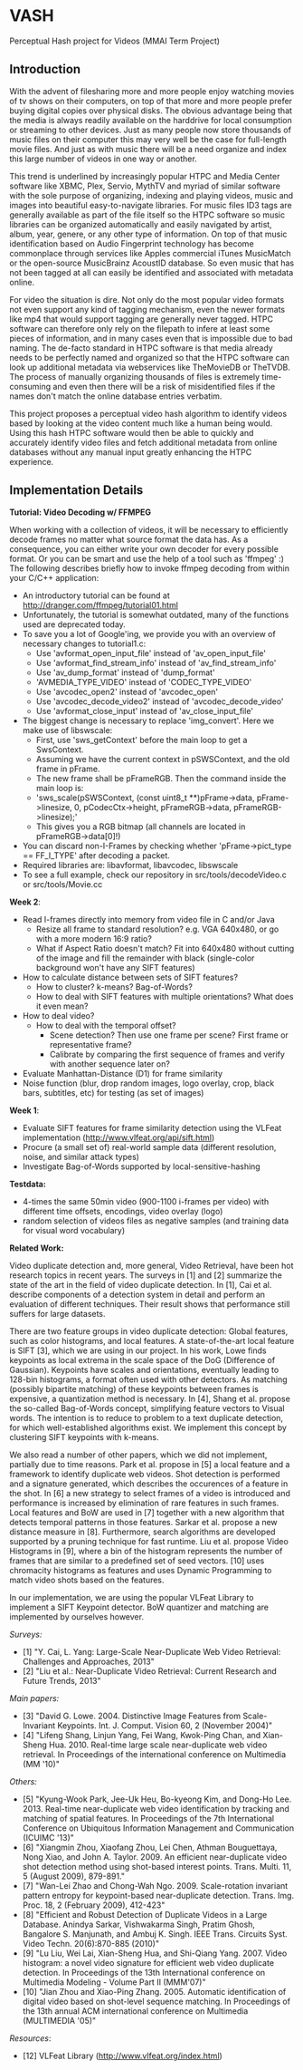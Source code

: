 VASH
====

Perceptual Hash project for Videos (MMAI Term Project)

Introduction
------------

With the advent of filesharing more and more people enjoy watching movies of tv shows on their computers, on top of that more and more people prefer buying digital copies over physical disks. The obvious advantage being that the media is always readily available on the harddrive for local consumption or streaming to other devices. Just as many people now store thousands of music files on their computer this may very well be the case for full-length movie files. And just as with music there will be a need organize and index this large number of videos in one way or another.

This trend is underlined by increasingly popular HTPC and Media Center software like XBMC, Plex, Servio, MythTV and myriad of similar software with the sole purpose of organizing, indexing and playing videos, music and images into beautiful easy-to-navigate libraries. For music files ID3 tags are generally available as part of the file itself so the HTPC software so music libraries can be organized automatically and easily navigated by artist, album, year, genere, or any other type of information. On top of that music identification based on Audio Fingerprint technology has become commonplace through services like Apples commercial iTunes MusicMatch or the open-source MusicBrainz AcoustID database. So even music that has not been tagged at all can easily be identified and associated with metadata online.

For video the situation is dire. Not only do the most popular video formats not even support any kind of tagging mechanism, even the newer formats like mp4 that would support tagging are generally never tagged. HTPC software can therefore only rely on the filepath to infere at least some pieces of information, and in many cases even that is impossible due to bad naming. The de-facto standard in HTPC software is that media already needs to be perfectly named and organized so that the HTPC software can look up additional metadata via webservices like TheMovieDB or TheTVDB. The process of manually organizing thousands of files is extremely time-consuming and even then there will be a risk of misidentified files if the names don't match the online database entries verbatim.

This project proposes a perceptual video hash algorithm to identify videos based by looking at the video content much like a human being would. Using this hash HTPC software would then be able to quickly and accurately identify video files and fetch additional metadata from online databases without any manual input greatly enhancing the HTPC experience.





Implementation Details
----------------------

**Tutorial: Video Decoding w/ FFMPEG**

When working with a collection of videos, it will be necessary to efficiently decode frames no matter what source format the data has. As a consequence, you can either write your own decoder for every possible format. Or you can be smart and use the help of a tool such as 'ffmpeg' :) The following describes briefly how to invoke ffmpeg decoding from within your C/C++ application:
* An introductory tutorial can be found at http://dranger.com/ffmpeg/tutorial01.html
* Unfortunately, the tutorial is somewhat outdated, many of the functions used are deprecated today.
* To save you a lot of Google'ing, we provide you with an overview of necessary changes to tutorial1.c:
  * Use 'avformat_open_input_file' instead of 'av_open_input_file'
  * Use 'avformat_find_stream_info' instead of 'av_find_stream_info'
  * Use 'av_dump_format' instead of 'dump_format'
  * 'AVMEDIA_TYPE_VIDEO' instead of 'CODEC_TYPE_VIDEO'
  * Use 'avcodec_open2' instead of 'avcodec_open'
  * Use 'avcodec_decode_video2' instead of 'avcodec_decode_video'
  * Use 'avformat_close_input' instead of 'av_close_input_file'
* The biggest change is necessary to replace 'img_convert'. Here we make use of libswscale:
  * First, use 'sws_getContext' before the main loop to get a SwsContext.
  * Assuming we have the current context in pSWSContext, and the old frame in pFrame.
  * The new frame shall be pFrameRGB. Then the command inside the main loop is:
  * 'sws_scale(pSWSContext, (const uint8_t **)pFrame->data, pFrame->linesize, 0, pCodecCtx->height, pFrameRGB->data, pFrameRGB->linesize);'
  * This gives you a RGB bitmap (all channels are located in pFrameRGB->data[0]!)
* You can discard non-I-Frames by checking whether 'pFrame->pict_type == FF_I_TYPE' after decoding a packet.
* Required libraries are: libavformat, libavcodec, libswscale
* To see a full example, check our repository in src/tools/decodeVideo.c or src/tools/Movie.cc


**Week 2**:
* Read I-frames directly into memory from video file in C and/or Java
  * Resize all frame to standard resolution? e.g. VGA 640x480, or go with a more modern 16:9 ratio?
  * What if Aspect Ratio doesn't match? Fit into 640x480 without cutting of the image and fill the remainder with black (single-color background won't have any SIFT features) 
* How to calculate distance between sets of SIFT features? 
  * How to cluster? k-means? Bag-of-Words?
  * How to deal with SIFT features with multiple orientations? What does it even mean?
* How to deal video?
  * How to deal with the temporal offset?
    * Scene detection? Then use one frame per scene? First frame or representative frame?
    * Calibrate by comparing the first sequence of frames and verify with another sequence later on?
* Evaluate Manhattan-Distance (D1) for frame similarity
* Noise function (blur, drop random images, logo overlay, crop, black bars, subtitles, etc) for testing (as set of images)


**Week 1**:
* Evaluate SIFT features for frame similarity detection using the VLFeat implementation (http://www.vlfeat.org/api/sift.html)
* Procure (a small set of) real-world sample data (different resolution, noise, and similar attack types)
* Investigate Bag-of-Words supported by local-sensitive-hashing

**Testdata:**
* 4-times the same 50min video (900-1100 i-frames per video) with different time offsets, encodings, video overlay (logo)
* random selection of videos files as negative samples (and training data for visual word vocabulary)

**Related Work:**

Video duplicate detection and, more general, Video Retrieval, have been hot research topics in recent years. The surveys in [1] and [2] summarize the state of the art in the field of video duplicate detection. In [1], Cai et al. describe components of a detection system in detail and perform an evaluation of different techniques. Their result shows that performance still suffers for large datasets.

There are two feature groups in video duplicate detection: Global features, such as color histograms, and local features. A state-of-the-art local feature is SIFT [3], which we are using in our project. In his work, Lowe finds keypoints as local extrema in the scale space of the DoG (Difference of Gaussian). Keypoints have scales and orientations, eventually leading to 128-bin histograms, a format often used with other detectors.
As matching (possibly bipartite matching) of these keypoints between frames is expensive, a quantization method is necessary. In [4], Shang et al. propose the so-called Bag-of-Words concept, simplifying feature vectors to Visual words. The intention is to reduce to problem to a text duplicate detection, for which well-established algorithms exist.
We implement this concept by clustering SIFT keypoints with k-means.

We also read a number of other papers, which we did not implement, partially due to time reasons. Park et al. propose in [5] a local feature and a framework to identify duplicate web videos. Shot detection is performed and a signature generated, which describes the occurences of a feature in the shot. In [6] a new strategy to select frames of a video is introduced and performance is increased by elimination of rare features in such frames. Local features and BoW are used in [7] together with a new algorithm that detects temporal patterns in those features. Sarkar et al. propose a new distance measure in [8]. Furthermore, search algorithms are developed supported by a pruning technique for fast runtime. Liu et al. propose Video Histograms in [9], where a bin of the histogram represents the number of frames that are similar to a predefined set of seed vectors. [10] uses chromacity histograms as features and uses Dynamic Programming to match video shots based on the features.

In our implementation, we are using the popular VLFeat Library to implement a SIFT Keypoint detector. BoW quantizer and matching are implemented by ourselves however.

_Surveys:_
* [1] "Y. Cai, L. Yang: Large-Scale Near-Duplicate Web Video Retrieval: Challenges and Approaches, 2013"
* [2] "Liu et al.: Near-Duplicate Video Retrieval: Current Research and Future Trends, 2013"

_Main papers:_
* [3] "David G. Lowe. 2004. Distinctive Image Features from Scale-Invariant Keypoints. Int. J. Comput. Vision 60, 2 (November 2004)"
* [4] "Lifeng Shang, Linjun Yang, Fei Wang, Kwok-Ping Chan, and Xian-Sheng Hua. 2010. Real-time large scale near-duplicate web video retrieval. In Proceedings of the international conference on Multimedia (MM '10)"
 
_Others:_
* [5] "Kyung-Wook Park, Jee-Uk Heu, Bo-kyeong Kim, and Dong-Ho Lee. 2013. Real-time near-duplicate web video identification by tracking and matching of spatial features. In Proceedings of the 7th International Conference on Ubiquitous Information Management and Communication (ICUIMC '13)"
* [6] "Xiangmin Zhou, Xiaofang Zhou, Lei Chen, Athman Bouguettaya, Nong Xiao, and John A. Taylor. 2009. An efficient near-duplicate video shot detection method using shot-based interest points. Trans. Multi. 11, 5 (August 2009), 879-891."
* [7] "Wan-Lei Zhao and Chong-Wah Ngo. 2009. Scale-rotation invariant pattern entropy for keypoint-based near-duplicate detection. Trans. Img. Proc. 18, 2 (February 2009), 412-423"
* [8] "Efficient and Robust Detection of Duplicate Videos in a Large Database. Anindya Sarkar, Vishwakarma Singh, Pratim Ghosh, Bangalore S. Manjunath, and Ambuj K. Singh. IEEE Trans. Circuits Syst. Video Techn. 20(6):870-885 (2010)"
* [9] "Lu Liu, Wei Lai, Xian-Sheng Hua, and Shi-Qiang Yang. 2007. Video histogram: a novel video signature for efficient web video duplicate detection. In Proceedings of the 13th International conference on Multimedia Modeling - Volume Part II (MMM'07)"
* [10] "Jian Zhou and Xiao-Ping Zhang. 2005. Automatic identification of digital video based on shot-level sequence matching. In Proceedings of the 13th annual ACM international conference on Multimedia (MULTIMEDIA '05)"

_Resources_:
* [12] VLFeat Library (http://www.vlfeat.org/index.html)

